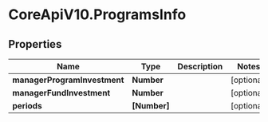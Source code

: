 # CoreApiV10.ProgramsInfo

## Properties
Name | Type | Description | Notes
------------ | ------------- | ------------- | -------------
**managerProgramInvestment** | **Number** |  | [optional] 
**managerFundInvestment** | **Number** |  | [optional] 
**periods** | **[Number]** |  | [optional] 


